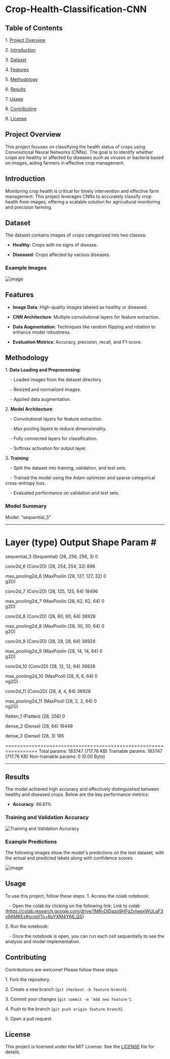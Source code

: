 # Crop-Health-Classification-CNN

## Table of Contents

1\. [Project Overview](#project-overview)

2\. [Introduction](#introduction)

3\. [Dataset](#dataset)

4\. [Features](#features)

5\. [Methodology](#methodology)

6\. [Results](#results)

7\. [Usage](#usage)

8\. [Contributing](#contributing)

9\. [License](#license)

## Project Overview

This project focuses on classifying the health status of crops using Convolutional Neural Networks (CNNs). The goal is to identify whether crops are healthy or affected by diseases such as viruses or bacteria based on images, aiding farmers in effective crop management.

## Introduction

Monitoring crop health is critical for timely intervention and effective farm management. This project leverages CNNs to accurately classify crop health from images, offering a scalable solution for agricultural monitoring and precision farming.

## Dataset

The dataset contains images of crops categorized into two classes:

- **Healthy**: Crops with no signs of disease.

- **Diseased**: Crops affected by various diseases.

### Example Images

![image](https://github.com/Sahilwarudkar27/Crop-Health-Classification-CNN/assets/99885674/7bfdec11-6b9b-4d05-8d9e-a32b00d96d4f)

## Features

- **Image Data**: High-quality images labeled as healthy or diseased.

- **CNN Architecture**: Multiple convolutional layers for feature extraction.

- **Data Augmentation**: Techniques like random flipping and rotation to enhance model robustness.

- **Evaluation Metrics**: Accuracy, precision, recall, and F1-score.

## Methodology

1\. **Data Loading and Preprocessing**:

    - Loaded images from the dataset directory.

    - Resized and normalized images.

    - Applied data augmentation.

2\. **Model Architecture**:

    - Convolutional layers for feature extraction.

    - Max pooling layers to reduce dimensionality.

    - Fully connected layers for classification.

    - Softmax activation for output layer.

3\. **Training**:

    - Split the dataset into training, validation, and test sets.

    - Trained the model using the Adam optimizer and sparse categorical cross-entropy loss.

    - Evaluated performance on validation and test sets.

### Model Summary

Model: "sequential_5"
_________________________________________________________________
 Layer (type)                Output Shape              Param #   
=================================================================
 sequential_3 (Sequential)   (28, 256, 256, 3)         0         
                                                                 
 conv2d_6 (Conv2D)           (28, 254, 254, 32)        896       
                                                                 
 max_pooling2d_6 (MaxPoolin  (28, 127, 127, 32)        0         
 g2D)                                                            
                                                                 
 conv2d_7 (Conv2D)           (28, 125, 125, 64)        18496     
                                                                 
 max_pooling2d_7 (MaxPoolin  (28, 62, 62, 64)          0         
 g2D)                                                            
                                                                 
 conv2d_8 (Conv2D)           (28, 60, 60, 64)          36928     
                                                                 
 max_pooling2d_8 (MaxPoolin  (28, 30, 30, 64)          0         
 g2D)                                                            
                                                                 
 conv2d_9 (Conv2D)           (28, 28, 28, 64)          36928     
                                                                 
 max_pooling2d_9 (MaxPoolin  (28, 14, 14, 64)          0         
 g2D)                                                            
                                                                 
 conv2d_10 (Conv2D)          (28, 12, 12, 64)          36928     
                                                                 
 max_pooling2d_10 (MaxPooli  (28, 6, 6, 64)            0         
 ng2D)                                                           
                                                                 
 conv2d_11 (Conv2D)          (28, 4, 4, 64)            36928     
                                                                 
 max_pooling2d_11 (MaxPooli  (28, 2, 2, 64)            0         
 ng2D)                                                           
                                                                 
 flatten_1 (Flatten)         (28, 256)                 0         
                                                                 
 dense_2 (Dense)             (28, 64)                  16448     
                                                                 
 dense_3 (Dense)             (28, 3)                   195       
                                                                 
=================================================================
Total params: 183747 (717.76 KB)
Trainable params: 183747 (717.76 KB)
Non-trainable params: 0 (0.00 Byte)
_________________________________________________________________

## Results

The model achieved high accuracy and effectively distinguished between healthy and diseased crops. Below are the key performance metrics:

- **Accuracy**: 86.61%

### Training and Validation Accuracy

![Training and Validation Accuracy](![image](https://github.com/Sahilwarudkar27/Crop-Health-Classification-CNN/assets/99885674/d3f8a367-f873-470b-be87-5cb2812f797b)
)

### Example Predictions

The following images show the model's predictions on the test dataset, with the actual and predicted labels along with confidence scores.

![image](https://github.com/Sahilwarudkar27/Crop-Health-Classification-CNN/assets/99885674/8ec9be1e-1302-4acd-881f-d32896c013cd)


## Usage

To use this project, follow these steps:
1\. Access the colab notebook:

   - Open the colab by clicking on the following link: Link to colab (https://colab.research.google.com/drive/1MRvDIDazo9HFg2vIwexWULqF3y9AMKEz#scrollTo=RuYXM4Y66_QS)

2\. Run the notebook:

   - Once the notebook is open, you can run each cell sequentially to see the analysis and model implementation.

## Contributing

Contributions are welcome! Please follow these steps:

1\. Fork the repository.

2\. Create a new branch (`git checkout -b feature-branch`).

3\. Commit your changes (`git commit -m 'Add new feature'`).

4\. Push to the branch (`git push origin feature-branch`).

5\. Open a pull request.

## License

This project is licensed under the MIT License. See the [LICENSE](LICENSE) file for details.
